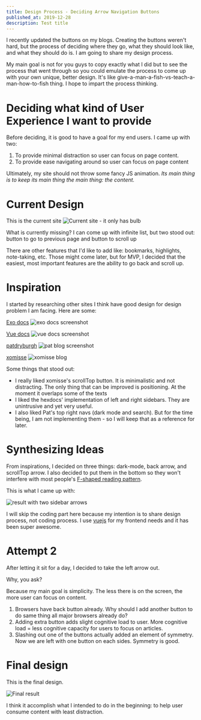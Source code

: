 ```yaml
---
title: Design Process - Deciding Arrow Navigation Buttons
published_at: 2019-12-28
description: Test title
---
```


I recently updated the buttons on my blogs. Creating the buttons weren't hard, but the process of deciding where they go, what they should look like, and what they should do is. I am going to share my design process.

My main goal is not for you guys to copy exactly what I did but to see the process that went through so you could emulate the process to come up with your own unique, better design. It's like give-a-man-a-fish-vs-teach-a-man-how-to-fish thing. I hope to impart the process thinking.

# Deciding what kind of User Experience I want to provide

Before deciding, it is good to have a goal for my end users. I came up with two:

1. To provide minimal distraction so user can focus on page content.
2. To provide ease navigating around so user can focus on page content

Ultimately, my site should not throw some fancy JS animation. *Its main thing is to keep its main thing the main thing: the content.*


# Current Design

This is the current site
![Current site - it only has bulb](https://firebasestorage.googleapis.com/v0/b/archer-import.appspot.com/o/blogs%2F2019%2F12%2F28%2Firiancurrent.png?alt=media&token=389ba3aa-f7ba-42a4-a878-468aefb3180b)

What is currently missing? I can come up with infinite list, but two stood out: button to go to previous page and button to scroll up

There are other features that I'd like to add like: bookmarks, highlights, note-taking, etc. Those might come later, but for MVP, I decided that the easiest, most important features are the ability to go back and scroll up.

# Inspiration

I started by researching other sites I think have good design for design problem I am facing. Here are some:

[Exo docs](https://hexdocs.pm/exo/Exo.html)
![exo docs screenshot](https://firebasestorage.googleapis.com/v0/b/archer-import.appspot.com/o/blogs%2F2019%2F12%2F28%2Finspiration-exo.png?alt=media&token=f2180129-f313-4984-9b80-bc5d8e846cd0)

[Vue docs](https://vuejs.org/v2/guide/)
![vue docs screenshot](https://firebasestorage.googleapis.com/v0/b/archer-import.appspot.com/o/blogs%2F2019%2F12%2F28%2Finspiration-vue.png?alt=media&token=3578d33b-3bbd-493e-9748-685922d396ff)

[patdryburgh](https://patdryburgh.com/)
![pat blog screenshot](https://firebasestorage.googleapis.com/v0/b/archer-import.appspot.com/o/blogs%2F2019%2F12%2F28%2Finspiration-pat.png?alt=media&token=088e6717-5985-4c70-8d08-197522542aaf)

[xomisse](https://xomisse.com/blog/add-a-scroll-back-to-top-button-to-blogger/)
![xomisse blog](https://firebasestorage.googleapis.com/v0/b/archer-import.appspot.com/o/blogs%2F2019%2F12%2F28%2Finspiration-xomisse.png?alt=media&token=c9bb772a-8108-494d-b303-9922340c8dd3)


Some things that stood out:
- I really liked xomisse's scrollTop button. It is minimalistic and not distracting. The only thing that can be improved is positioning. At the moment it overlaps some of the texts
- I liked the hexdocs' implementation of left and right sidebars. They are unintrusive and yet very useful.
- I also liked Pat's top right navs (dark mode and search). But for the time being, I am not implementing them - so I will keep that as a reference for later.

# Synthesizing Ideas

From inspirations, I decided on three things: dark-mode, back arrow, and scrollTop arrow. I also decided to put them in the bottom so they won't interfere with most people's [F-shaped reading pattern](https://www.nngroup.com/articles/f-shaped-pattern-reading-web-content-discovered/).

This is what I came up with:

![result with two sidebar arrows](https://firebasestorage.googleapis.com/v0/b/archer-import.appspot.com/o/blogs%2F2019%2F12%2F28%2Fresult-twoarrows.png?alt=media&token=e8f0e138-9dfa-4224-a94d-d4b8fc771fa3)

I will skip the coding part here because my intention is to share design process, not coding process. I use [vuejs](https://vuejs.org/) for my frontend needs and it has been super awesome.

# Attempt 2

After letting it sit for a day, I decided to take the left arrow out.

Why, you ask?

Because my main goal is simplicity. The less there is on the screen, the more user can focus on content.

1. Browsers have back button already. Why should I add another button to do same thing all major browsers already do?
2. Adding extra button adds slight cognitive load to user. More cognitive load = less cognitive capacity for users to focus on articles.
3. Slashing out one of the buttons actually added an element of symmetry. Now we are left with one button on each sides. Symmetry is good.

# Final design

This is the final design.

![Final result](https://firebasestorage.googleapis.com/v0/b/archer-import.appspot.com/o/blogs%2F2019%2F12%2F28%2Ffinalresult.png?alt=media&token=4bc35057-c590-427d-80f5-7bdac367b3a3)

I think it accomplish what I intended to do in the beginning: to help user consume content with least distraction.
